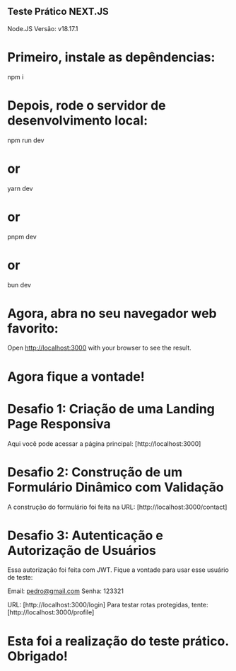 ## Teste Prático NEXT.JS

Node.JS Versão: v18.17.1

# Primeiro, instale as depêndencias:

npm i

# Depois, rode o servidor de desenvolvimento local:

npm run dev
# or
yarn dev
# or
pnpm dev
# or
bun dev

# Agora, abra no seu navegador web favorito:

Open [http://localhost:3000](http://localhost:3000) with your browser to see the result.

# Agora fique a vontade!

# Desafio 1: Criação de uma Landing Page Responsiva

Aqui você pode acessar a página principal:
[http://localhost:3000]

# Desafio 2: Construção de um Formulário Dinâmico com Validação
A construção do formulário foi feita na URL:
[http://localhost:3000/contact]

# Desafio 3: Autenticação e Autorização de Usuários
Essa autorização foi feita com JWT.
Fique a vontade para usar esse usuário de teste:

Email: pedro@gmail.com
Senha: 123321

URL: [http://localhost:3000/login]
Para testar rotas protegidas, tente: [http://localhost:3000/profile]

# Esta foi a realização do teste prático. Obrigado!